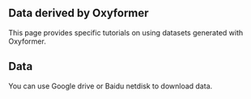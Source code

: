 ## Data derived by Oxyformer
This page provides specific tutorials on using datasets generated with Oxyformer.

## Data 
You can use Google drive or Baidu netdisk to download data. 
